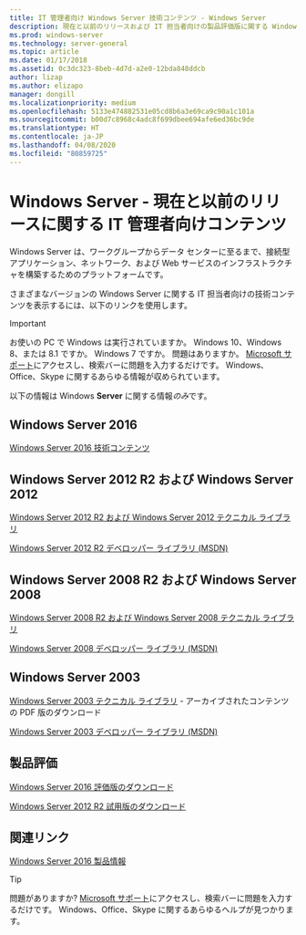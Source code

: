 ```yaml
---
title: IT 管理者向け Windows Server 技術コンテンツ - Windows Server
description: 現在と以前のリリースおよび IT 担当者向けの製品評価版に関する Windows Server 技術情報を示します。
ms.prod: windows-server
ms.technology: server-general
ms.topic: article
ms.date: 01/17/2018
ms.assetid: 0c3dc323-8beb-4d7d-a2e0-12bda848ddcb
author: lizap
ms.author: elizapo
manager: dongill
ms.localizationpriority: medium
ms.openlocfilehash: 5133e474882531e05cd8b6a3e69ca9c90a1c101a
ms.sourcegitcommit: b00d7c8968c4adc8f699dbee694afe6ed36bc9de
ms.translationtype: HT
ms.contentlocale: ja-JP
ms.lasthandoff: 04/08/2020
ms.locfileid: "80859725"
---
```

# <a name="windows-server---it-administrator-content-for-current-and-previous-releases"></a>Windows Server - 現在と以前のリリースに関する IT 管理者向けコンテンツ

Windows Server は、ワークグループからデータ センターに至るまで、接続型アプリケーション、ネットワーク、および Web サービスのインフラストラクチャを構築するためのプラットフォームです。

さまざまなバージョンの Windows Server に関する IT 担当者向けの技術コンテンツを表示するには、以下のリンクを使用します。

> [!IMPORTANT]
> お使いの PC で Windows は実行されていますか。 Windows 10、Windows 8、または 8.1 ですか。 Windows 7 ですか。 問題はありますか。 [Microsoft サポート](https://support.microsoft.com)にアクセスし、検索バーに問題を入力するだけです。 Windows、Office、Skype に関するあらゆる情報が収められています。 
> 
> 以下の情報は Windows **Server** に関する情報*のみ*です。

## <a name="windows-server-2016"></a>Windows Server 2016

[Windows Server 2016 技術コンテンツ](windows-server-2016.md)

## <a name="windows-server-2012-r2-and-windows-server-2012"></a>Windows Server 2012 R2 および Windows Server 2012

[Windows Server 2012 R2 および Windows Server 2012 テクニカル ライブラリ](/previous-versions/windows/it-pro/windows-server-2012-R2-and-2012/) 

[Windows Server 2012 R2 デベロッパー ライブラリ (MSDN)](https://msdn.microsoft.com/library/dn609939(v=vs.85).aspx) 

## <a name="windows-server-2008-r2-and-windows-server-2008"></a>Windows Server 2008 R2 および Windows Server 2008

[Windows Server 2008 R2 および Windows Server 2008 テクニカル ライブラリ](/previous-versions/windows/it-pro/windows-server-2008-R2-and-2008)
 
[Windows Server 2008 デベロッパー ライブラリ (MSDN)](https://msdn.microsoft.com/library/hh738539.aspx) 

## <a name="windows-server-2003"></a>Windows Server 2003

[Windows Server 2003 テクニカル ライブラリ](https://www.microsoft.com/download/details.aspx?id=53314) - アーカイブされたコンテンツの PDF 版のダウンロード

[Windows Server 2003 デベロッパー ライブラリ (MSDN)](https://msdn.microsoft.com/library/dn792549.aspx)

## <a name="product-evaluations"></a>製品評価

[Windows Server 2016 評価版のダウンロード](https://www.microsoft.com/evalcenter/evaluate-windows-server-2016?i=1) 

[Windows Server 2012 R2 試用版のダウンロード](https://www.microsoft.com/evalcenter/evaluate-windows-server-2012-r2) 

## <a name="related-links"></a>関連リンク
[Windows Server 2016 製品情報](https://www.microsoft.com/cloud-platform/windows-server) 

> [!TIP]
> 問題がありますか? [Microsoft サポート](https://support.microsoft.com)にアクセスし、検索バーに問題を入力するだけです。 Windows、Office、Skype に関するあらゆるヘルプが見つかります。 


